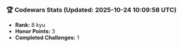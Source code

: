 ### 🏆 Codewars Stats (Updated: 2025-10-24 10:09:58 UTC)

- **Rank:** 8 kyu
- **Honor Points:** 3
- **Completed Challenges:** 1
